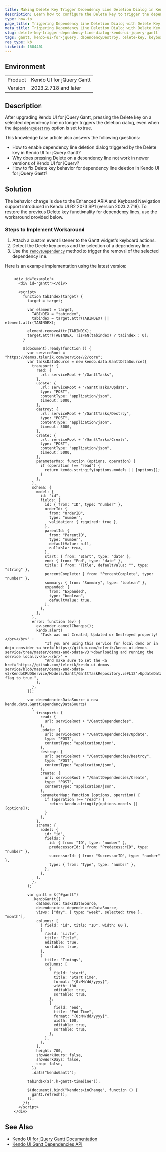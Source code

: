 ```yaml
---
title: Making Delete Key Trigger Dependency Line Deletion Dialog in Kendo UI for jQuery Gantt
description: Learn how to configure the Delete key to trigger the dependency line deletion dialog in Kendo UI for jQuery Gantt after upgrading to version 2024.3.1015.
type: how-to
page_title: Triggering Dependency Line Deletion Dialog with Delete Key in Kendo UI for jQuery Gantt
meta_title: Triggering Dependency Line Deletion Dialog with Delete Key in Kendo UI for jQuery Gantt
slug: delete-key-trigger-dependency-line-dialog-kendo-ui-jquery-gantt
tags: gantt, kendo-ui-for-jquery, dependencyDestroy, delete-key, keyboard-navigation
res_type: kb
ticketid: 1684404
---
```


## Environment

<table>
<tbody>
<tr>
<td> Product </td>
<td>
Kendo UI for jQuery Gantt
</td>
</tr>
<tr>
<td> Version </td>
<td> 2023.2.718 and later</td>
</tr>
</tbody>
</table>

## Description

After upgrading Kendo UI for jQuery Gantt, pressing the Delete key on a selected dependency line no longer triggers the deletion dialog, even when the [`dependencyDestroy`](https://www.telerik.com/kendo-jquery-ui/documentation/api/javascript/ui/gantt/configuration/editable.dependencydestroy) option is set to true. 

This knowledge base article also answers the following questions:
- How to enable dependency line deletion dialog triggered by the Delete key in Kendo UI for jQuery Gantt?
- Why does pressing Delete on a dependency line not work in newer versions of Kendo UI for jQuery?
- How to fix Delete key behavior for dependency line deletion in Kendo UI for jQuery Gantt?

## Solution

The behavior change is due to the Enhanced ARIA and Keyboard Navigation support introduced in Kendo UI R2 2023 SP1 (version 2023.2.718). To restore the previous Delete key functionality for dependency lines, use the workaround provided below.

### Steps to Implement Workaround

1. Attach a custom event listener to the Gantt widget's keyboard actions.
2. Detect the Delete key press and the selection of a dependency line.
3. Use the [`removeDependency`](https://www.telerik.com/kendo-jquery-ui/documentation/api/javascript/ui/gantt/methods/removedependency) method to trigger the removal of the selected dependency line.

Here is an example implementation using the latest version:

```dojo

    <div id="example">
      <div id="gantt"></div>

      <script>
        function tabIndex(target) {
          target = target;

          var element = target,
            TABINDEX = "tabindex",
            tabindex = target.attr(TABINDEX) || element.attr(TABINDEX);

          element.removeAttr(TABINDEX);
          target.attr(TABINDEX, !isNaN(tabindex) ? tabindex : 0);
        }

        $(document).ready(function () {
          var serviceRoot = "https://demos.telerik.com/service/v2/core";
          var tasksDataSource = new kendo.data.GanttDataSource({
            transport: {
              read: {
                url: serviceRoot + "/GanttTasks",
              },
              update: {
                url: serviceRoot + "/GanttTasks/Update",
                type: "POST",
                contentType: "application/json",
                timeout: 5000,
              },
              destroy: {
                url: serviceRoot + "/GanttTasks/Destroy",
                type: "POST",
                contentType: "application/json",
                timeout: 5000,
              },
              create: {
                url: serviceRoot + "/GanttTasks/Create",
                type: "POST",
                contentType: "application/json",
                timeout: 5000,
              },
              parameterMap: function (options, operation) {
                if (operation !== "read") {
                  return kendo.stringify(options.models || [options]);
                }
              },
            },
            schema: {
              model: {
                id: "id",
                fields: {
                  id: { from: "ID", type: "number" },
                  orderId: {
                    from: "OrderID",
                    type: "number",
                    validation: { required: true },
                  },
                  parentId: {
                    from: "ParentID",
                    type: "number",
                    defaultValue: null,
                    nullable: true,
                  },
                  start: { from: "Start", type: "date" },
                  end: { from: "End", type: "date" },
                  title: { from: "Title", defaultValue: "", type: "string" },
                  percentComplete: { from: "PercentComplete", type: "number" },
                  summary: { from: "Summary", type: "boolean" },
                  expanded: {
                    from: "Expanded",
                    type: "boolean",
                    defaultValue: true,
                  },
                },
              },
            },
            error: function (ev) {
              ev.sender.cancelChanges();
              kendo.alert(
                "Task was not Created, Updated or Destroyed properly!</br></br>" +
                  "If you are using this service for local demo or in dojo consider <a href='https://github.com/telerik/kendo-ui-demos-service/tree/master/demos-and-odata-v3'>downloading and running the service locally</a>.</br>" +
                  "And make sure to set the <a href='https://github.com/telerik/kendo-ui-demos-service/blob/master/demos-and-odata-v3/KendoCRUDService/Models/Gantt/GanttTaskRepository.cs#L12'>UpdateDatabase</a> flag to true.",
              );
            },
          });

          var dependenciesDataSource = new kendo.data.GanttDependencyDataSource(
            {
              transport: {
                read: {
                  url: serviceRoot + "/GanttDependencies",
                },
                update: {
                  url: serviceRoot + "/GanttDependencies/Update",
                  type: "POST",
                  contentType: "application/json",
                },
                destroy: {
                  url: serviceRoot + "/GanttDependencies/Destroy",
                  type: "POST",
                  contentType: "application/json",
                },
                create: {
                  url: serviceRoot + "/GanttDependencies/Create",
                  type: "POST",
                  contentType: "application/json",
                },
                parameterMap: function (options, operation) {
                  if (operation !== "read") {
                    return kendo.stringify(options.models || [options]);
                  }
                },
              },
              schema: {
                model: {
                  id: "id",
                  fields: {
                    id: { from: "ID", type: "number" },
                    predecessorId: { from: "PredecessorID", type: "number" },
                    successorId: { from: "SuccessorID", type: "number" },
                    type: { from: "Type", type: "number" },
                  },
                },
              },
            },
          );

          var gantt = $("#gantt")
            .kendoGantt({
              dataSource: tasksDataSource,
              dependencies: dependenciesDataSource,
              views: ["day", { type: "week", selected: true }, "month"],
              columns: [
                { field: "id", title: "ID", width: 60 },
                {
                  field: "title",
                  title: "Title",
                  editable: true,
                  sortable: true,
                },
                {
                  title: "Timings",
                  columns: [
                    {
                      field: "start",
                      title: "Start Time",
                      format: "{0:MM/dd/yyyy}",
                      width: 100,
                      editable: true,
                      sortable: true,
                    },
                    {
                      field: "end",
                      title: "End Time",
                      format: "{0:MM/dd/yyyy}",
                      width: 100,
                      editable: true,
                      sortable: true,
                    },
                  ],
                },
              ],
              height: 700,
              showWorkHours: false,
              showWorkDays: false,
              snap: false,
            })
            .data("kendoGantt");

          tabIndex($(".k-gantt-timeline"));

          $(document).bind("kendo:skinChange", function () {
            gantt.refresh();
          });
        });
      </script>
    </div>
```


## See Also

- [Kendo UI for jQuery Gantt Documentation](https://www.telerik.com/kendo-jquery-ui/documentation/controls/gantt/overview)
- [Kendo UI Gantt Dependencies API](https://docs.telerik.com/kendo-ui/api/javascript/ui/gantt)
